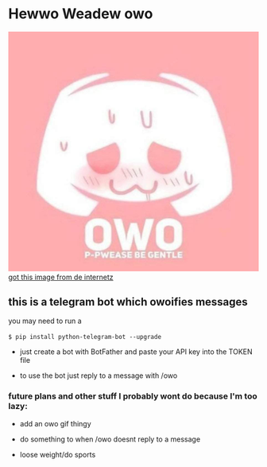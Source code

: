 # Hewwo Weadew owo 

![alt text](https://github.com/Bekay1211/owoBot/blob/master/owodis.jpg)
[got this image from de internetz](https://aminoapps.com/c/meme/page/blog/happu-valentines-day-owo-uwu-no-homo/P3jd_l7fmuwkQ8rWg5al0lojpRP2WX6k81)

## this is a telegram bot which owoifies messages

you may need to run a 

`$ pip install python-telegram-bot --upgrade`

- just create a bot with BotFather and paste your API key into the TOKEN file

- to use the bot just reply to a message with /owo

### future plans and other stuff I probably wont do because I'm too lazy:

- add an owo gif thingy

- do something to when /owo doesnt reply to a message

- loose weight/do sports


